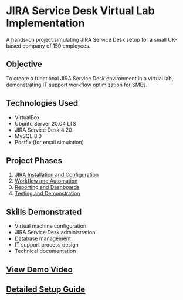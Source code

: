 # JIRA Service Desk Virtual Lab Implementation

A hands-on project simulating JIRA Service Desk setup for a small UK-based company of 150 employees.

## Objective
To create a functional JIRA Service Desk environment in a virtual lab, demonstrating IT support workflow optimization for SMEs.

## Technologies Used
- VirtualBox
- Ubuntu Server 20.04 LTS
- JIRA Service Desk 4.20
- MySQL 8.0
- Postfix (for email simulation)

## Project Phases
1. [JIRA Installation and Configuration](setup-guide.md)
2. [Workflow and Automation](Workflows.md)
3. [Reporting and Dashboards](Reporting-and-Dashboards.md)
4. [Testing and Demonstration](Testing-and-Demonstratio.md)

## Skills Demonstrated
- Virtual machine configuration
- JIRA Service Desk administration
- Database management
- IT support process design
- Technical documentation

## [View Demo Video](#) 

## [Detailed Setup Guide](setup-guide.md)
